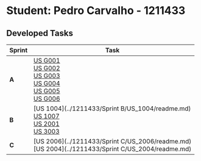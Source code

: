 # Student: Pedro Carvalho - 1211433

## Developed Tasks


| Sprint | Task                                                                                                                                                                                                                          |
|--------|-------------------------------------------------------------------------------------------------------------------------------------------------------------------------------------------------------------------------------|
| **A**  | [US G001](../US_G001/readme.md) </br> [US G002](../US_G002/readme.md) </br> [US G003](../US_G003/readme.md) </br> [US G004](../US_G004/readme.md) </br> [US G005](../US_G005/readme.md) </br> [US G006](../US_G006/readme.md) |
| **B**  | [US 1004](../1211433/Sprint B/US_1004/readme.md) </br> [US 1007](../1211433/Sprint/US_1007/readme.md) </br> [US 2001](../1211433/Sprint/US_2001/readme.md) </br> [US 3003](../1211433/Sprint/US_3003/readme.md) </br>         |
| **C**  | [US 2006](../1211433/Sprint C/US_2006/readme.md) </br>  [US 2004](../1211433/Sprint C/US_2004/readme.md) </br>                                                                                                                |
